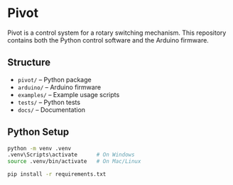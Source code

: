 # Pivot

Pivot is a control system for a rotary switching mechanism. This repository contains both the Python control software and the Arduino firmware.

## Structure

- `pivot/` – Python package
- `arduino/` – Arduino firmware
- `examples/` – Example usage scripts
- `tests/` – Python tests
- `docs/` – Documentation

## Python Setup

```bash
python -m venv .venv
.venv\Scripts\activate      # On Windows
source .venv/bin/activate   # On Mac/Linux

pip install -r requirements.txt
